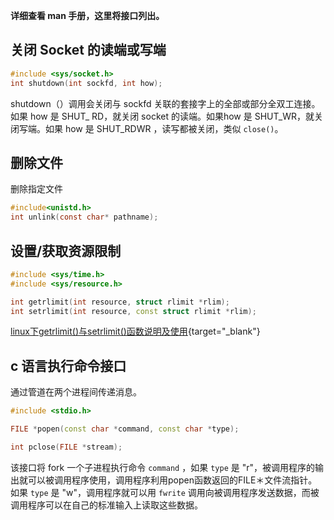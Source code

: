 
**详细查看 man 手册，这里将接口列出。**


## **关闭 Socket 的读端或写端**


```c
#include <sys/socket.h>
int shutdown(int sockfd, int how);
```

shutdown（）调用会关闭与 sockfd 关联的套接字上的全部或部分全双工连接。如果 how 是 SHUT_ RD，就关闭 socket 的读端。如果how 是 SHUT_WR，就关闭写端。如果 how 是 SHUT_RDWR ，读写都被关闭，类似 `close()`。

## **删除文件**

删除指定文件

```c
#include<unistd.h>
int unlink(const char* pathname);
```

## **设置/获取资源限制**

```cpp
#include <sys/time.h>
#include <sys/resource.h>

int getrlimit(int resource, struct rlimit *rlim);
int setrlimit(int resource, const struct rlimit *rlim);
```

[linux下getrlimit()与setrlimit()函数说明及使用](https://blog.csdn.net/wgl307293845/article/details/106897131/){target="_blank"}


## **c 语言执行命令接口**

通过管道在两个进程间传递消息。

```cpp
#include <stdio.h>

FILE *popen(const char *command, const char *type);

int pclose(FILE *stream);
```

该接口将 fork 一个子进程执行命令 `command` ，如果 `type` 是 "r"，被调用程序的输出就可以被调用程序使用，调用程序利用popen函数返回的FILE＊文件流指针。如果 `type` 是 "w"，调用程序就可以用 `fwrite` 调用向被调用程序发送数据，而被调用程序可以在自己的标准输入上读取这些数据。
